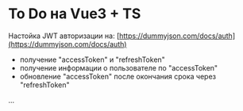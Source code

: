 # To Do на Vue3 + TS

Настойка JWT авторизации на: [https://dummyjson.com/docs/auth](https://dummyjson.com/docs/auth)

- получение "accessToken" и "refreshToken"
- получение информации о пользователе по "accessToken"
- обновление "accessToken" после окончания срока через "refreshToken"

...


